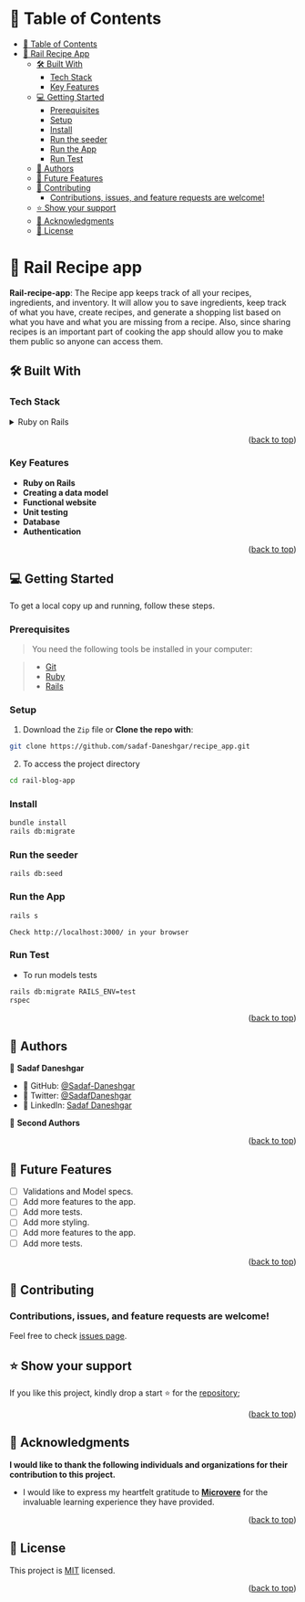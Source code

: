 # 📗 Table of Contents

- [📗 Table of Contents](#-table-of-contents)
- [📖 Rail Recipe App ](#-rail-blog-app-)
  - [🛠 Built With ](#-built-with-)
    - [Tech Stack ](#tech-stack-)
    - [Key Features ](#key-features-)
  - [💻 Getting Started ](#-getting-started-)
    - [Prerequisites](#prerequisites)
    - [Setup](#setup)
    - [Install](#install)
    - [Run the seeder](#run-the-seeder)
    - [Run the App](#run-the-app)
    - [Run Test](#run-test)
  - [👥 Authors ](#-authors-)
  - [🔭 Future Features ](#-future-features-)
  - [🤝 Contributing ](#-contributing-)
    - [Contributions, issues, and feature requests are welcome!](#contributions-issues-and-feature-requests-are-welcome)
  - [⭐️ Show your support ](#️-show-your-support-)
  - [🙏 Acknowledgments ](#-acknowledgments-)
  - [📝 License ](#-license-)

# 📖 Rail Recipe app <a name="about-project"></a>

**Rail-recipe-app**: The Recipe app keeps track of all your recipes, ingredients, and inventory. It will allow you to save ingredients, keep track of what you have, create recipes, and generate a shopping list based on what you have and what you are missing from a recipe. Also, since sharing recipes is an important part of cooking the app should allow you to make them public so anyone can access them.

## 🛠 Built With <a name="built-with"></a>

### Tech Stack <a name="tech-stack"></a>

<details>
<summary>Ruby on Rails</summary>
<ul>
  <li>Ruby</li>
  <li>Ruby</li>
</ul>
</details>

<p align="right">(<a href="#readme-top">back to top</a>)</p>

### Key Features <a name="key-features"></a>

- **Ruby on Rails**
- **Creating a data model**
- **Functional website**
- **Unit testing**
- **Database**
- **Authentication**

<p align="right">(<a href="#readme-top">back to top</a>)</p>

## 💻 Getting Started <a name="getting-started"></a>

To get a local copy up and running, follow these steps.

### Prerequisites

> You need the following tools be installed in your computer:

> - [Git](https://www.linode.com/docs/guides/how-to-install-git-on-linux-mac-and-windows/)
> - [Ruby](https://github.com/microverseinc/curriculum-ruby/blob/main/simple-ruby/articles/ruby_installation_instructions.md)
> - [Rails](https://www.tutorialspoint.com/ruby-on-rails/rails-installation.htm)

### Setup

1. Download the `Zip` file or **Clone the repo with**:

```bash
git clone https://github.com/sadaf-Daneshgar/recipe_app.git
```

2. To access the project directory

```bash
cd rail-blog-app
```

### Install

```bash
bundle install
rails db:migrate
```

### Run the seeder

```
rails db:seed
```

### Run the App

```bash
rails s
```

```
Check http://localhost:3000/ in your browser
```

### Run Test

- To run models tests

```bash
rails db:migrate RAILS_ENV=test
rspec
```

<p align="right">(<a href="#readme-top">back to top</a>)</p>

## 👥 Authors <a name='authors'></a>

👤 **Sadaf Daneshgar**

- 👤 GitHub: [@Sadaf-Daneshgar](https://github.com/sadaf-Daneshgar)
- 👤 Twitter: [@SadafDaneshgar](https://twitter.com/SadafDaneshgar)
- 👤 LinkedIn: [Sadaf Daneshgar](https://www.linkedin.com/in/sadaf-daneshgar-2002saba/)

👤 **Second Authors**


<p align="right">(<a href="#readme-top">back to top</a>)</p>

## 🔭 Future Features <a name='future-features'></a>

- [ ] Validations and Model specs.
- [ ] Add more features to the app.
- [ ] Add more tests.
- [ ] Add more styling.
- [ ] Add more features to the app.
- [ ] Add more tests.

<p align="right">(<a href="#readme-top">back to top</a>)</p>

## 🤝 Contributing <a name="contributing"></a>

### Contributions, issues, and feature requests are welcome!

Feel free to check [issues page](https://github.com/sadaf-Daneshgar/recipe_app/issues).

## ⭐️ Show your support <a name="support"></a>

If you like this project, kindly drop a start ⭐️ for the [repository](https://github.com/sadaf-Daneshgar/recipe_app);

<p align="right">(<a href="#readme-top">back to top</a>)</p>
<!-- ACKNOWLEDGEMENTS -->

## 🙏 Acknowledgments <a name="acknowledgements"></a>

**I would like to thank the following individuals and organizations for their contribution to this project.**

- I would like to express my heartfelt gratitude to [**Microvere**](https://www.microverse.org/?grsf=mohammad-a-nbtazu) for the invaluable learning experience they have provided.

<p align="right">(<a href="#readme-top">back to top</a>)</p>

## 📝 License <a name="license"></a>

This project is [MIT](./LICENSE) licensed.

<p align="right">(<a href="#readme-top">back to top</a>)</p>
